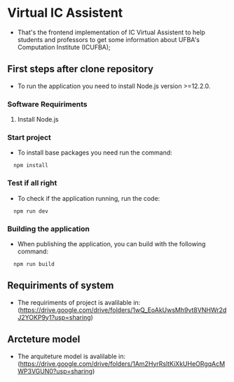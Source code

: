 # Virtual IC Assistent

- That's the frontend implementation of IC Virtual Assistent to help students and professors to get some information about UFBA's Computation Institute (ICUFBA);

## First steps after clone repository

- To run the application you need to install Node.js version >=12.2.0.

### Software Requiriments 

1. Install Node.js

### Start project

- To install base packages you need run the command:

```
  npm install
```

### Test if all right

- To check if the application running, run the code:

```
  npm run dev
```

### Building the application 
- When publishing the application, you can build with the following command:
```
  npm run build
```

## Requiriments of system

- The requiriments of project is avalilable in: (https://drive.google.com/drive/folders/1wQ_EoAkUwsMh9vt8VNHWr2dJ2YOKP9y1?usp=sharing)

## Arcteture model

- The arquiteture model is avalilable in: (https://drive.google.com/drive/folders/1Am2HyrRsltKiXkUHeORgqAcMWP3VGUN0?usp=sharing)
